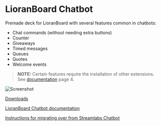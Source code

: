 # LioranBoard Chatbot
Premade deck for LioranBoard with several features common in chatbots:

* Chat commands (without needing extra buttons)
* Counter
* Giveaways
* Timed messages
* Queues
* Quotes
* Welcome events

> **NOTE:** Certain features require the installation of other extensions. See [documentation](https://github.com/Melonax/LioranBoard-Chatbot/blob/main/LioranBoard%20Chatbot%20Documentation.pdf) page 4.

![Screenshot](https://user-images.githubusercontent.com/55620774/144302194-9962f893-c963-40db-b385-800569eecb4b.png)

[Downloads](https://github.com/Melonax/LioranBoard-Chatbot/releases/tag/v1.1)

[LioranBoard Chatbot documentation](https://github.com/Melonax/LioranBoard-Chatbot/blob/main/LioranBoard%20Chatbot%20Documentation.pdf)

[Instructions for migrating over from Streamlabs Chatbot](https://github.com/Melonax/LioranBoard-Chatbot/blob/main/Import%20instructions%20StreamLabs%20to%20LioranBoard.pdf)
